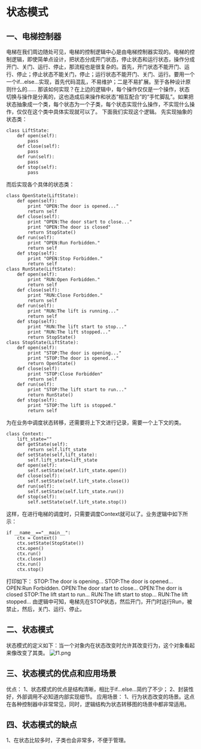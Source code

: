 # 状态模式

## 一、电梯控制器

电梯在我们周边随处可见，电梯的控制逻辑中心是由电梯控制器实现的。电梯的控制逻辑，即使简单点设计，把状态分成开门状态，停止状态和运行状态，操作分成开门、关门、运行、停止，那流程也是很复杂的。首先，开门状态不能开门、运行、停止；停止状态不能关门，停止；运行状态不能开门、关门、运行。要用一个一个if…else…实现，首先代码混乱，不易维护；二是不易扩展。至于各种设计原则什么的……
那该如何实现？在上边的逻辑中，每个操作仅仅是一个操作，状态切换与操作是分离的，这也造成后来操作和状态“相互配合”的“手忙脚乱”。如果把状态抽象成一个类，每个状态为一个子类，每个状态实现什么操作，不实现什么操作，仅仅在这个类中具体实现就可以了。
下面我们实现这个逻辑。
先实现抽象的状态类：

```
class LiftState:
    def open(self):
        pass
    def close(self):
        pass
    def run(self):
        pass
    def stop(self):
        pass
```

而后实现各个具体的状态类：

```
class OpenState(LiftState):
    def open(self):
        print "OPEN:The door is opened..."
        return self
    def close(self):
        print "OPEN:The door start to close..."
        print "OPEN:The door is closed"
        return StopState()
    def run(self):
        print "OPEN:Run Forbidden."
        return self
    def stop(self):
        print "OPEN:Stop Forbidden."
        return self
class RunState(LiftState):
    def open(self):
        print "RUN:Open Forbidden."
        return self
    def close(self):
        print "RUN:Close Forbidden."
        return self
    def run(self):
        print "RUN:The lift is running..."
        return self
    def stop(self):
        print "RUN:The lift start to stop..."
        print "RUN:The lift stopped..."
        return StopState()
class StopState(LiftState):
    def open(self):
        print "STOP:The door is opening..."
        print "STOP:The door is opened..."
        return OpenState()
    def close(self):
        print "STOP:Close Forbidden"
        return self
    def run(self):
        print "STOP:The lift start to run..."
        return RunState()
    def stop(self):
        print "STOP:The lift is stopped."
        return self
```

为在业务中调度状态转移，还需要将上下文进行记录，需要一个上下文的类。

```
class Context:
    lift_state=""
    def getState(self):
        return self.lift_state
    def setState(self,lift_state):
        self.lift_state=lift_state
    def open(self):
        self.setState(self.lift_state.open())
    def close(self):
        self.setState(self.lift_state.close())
    def run(self):
        self.setState(self.lift_state.run())
    def stop(self):
        self.setState(self.lift_state.stop())
```

这样，在进行电梯的调度时，只需要调度Context就可以了。业务逻辑中如下所示：

```
if __name__=="__main__":
    ctx = Context()
    ctx.setState(StopState())
    ctx.open()
    ctx.run()
    ctx.close()
    ctx.run()
    ctx.stop()
```

打印如下：
STOP:The door is opening...
STOP:The door is opened...
OPEN:Run Forbidden.
OPEN:The door start to close...
OPEN:The dorr is closed
STOP:The lift start to run...
RUN:The lift start to stop...
RUN:The lift stopped...
由逻辑中可知，电梯先在STOP状态，然后开门，开门时运行Run，被禁止，然后，关门、运行、停止。

## 二、状态模式

状态模式的定义如下：当一个对象内在状态改变时允许其改变行为，这个对象看起来像改变了其类。
![f1.png](http://ata2-img.cn-hangzhou.img-pub.aliyun-inc.com/8cf158366048a1cbe0f314d3aed8ccf5.png)

## 三、状态模式的优点和应用场景

优点：
1、状态模式的优点是结构清晰，相比于if…else…简约了不少；
2、封装性好，外部调用不必知道内部实现细节。
应用场景：
1、行为状态改变的场景。这点在各种控制器中非常常见，同时，逻辑结构为状态转移图的场景中都非常适用。

## 四、状态模式的缺点

1、在状态比较多时，子类也会非常多，不便于管理。